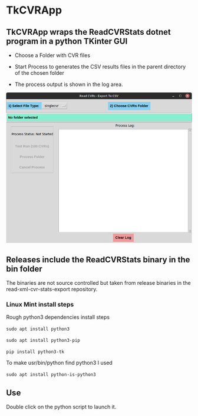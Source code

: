 # TkCVRApp

## TkCVRApp wraps the ReadCVRStats dotnet program in a python TKinter GUI

* Choose a Folder with CVR files

* Start Process to generates the CSV results files in the parent directory of the chosen folder

* The process output is shown in the log area.

![TkCVRApp Window](docs/img/tkcvrapp_screenshot.png)

## Releases include the ReadCVRStats binary in the bin folder

The binaries are not source controlled but taken from release binaries in the read-xml-cvr-stats-export repository.

### Linux Mint install steps

Rough python3 dependencies install steps

`sudo apt install python3`

`sudo apt install python3-pip`

`pip install python3-tk`

To make usr/bin/python find python3 I used

`sudo apt install python-is-python3`

## Use

Double click on the python script to launch it.
